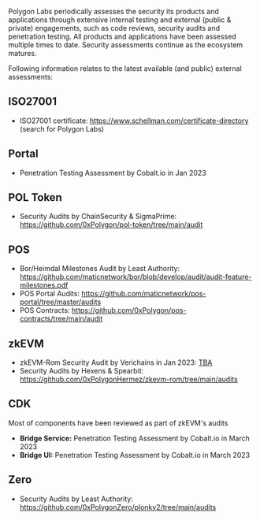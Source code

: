 Polygon Labs periodically assesses the security its products and applications through extensive internal testing and external (public & private) engagements, such as code reviews, security audits and penetration testing. All products and applications have been assessed multiple times to date. Security assessments continue as the ecosystem matures.

Following information relates to the latest available (and public) external assessments:

## ISO27001

 - ISO27001 certificate: https://www.schellman.com/certificate-directory (search for Polygon Labs)

## Portal

 - Penetration Testing Assessment by Cobalt.io in Jan 2023

## POL Token
 
 - Security Audits by ChainSecurity & SigmaPrime: https://github.com/0xPolygon/pol-token/tree/main/audit

## POS
 
 - Bor/Heimdal Milestones Audit by Least Authority: https://github.com/maticnetwork/bor/blob/develop/audit/audit-feature-milestones.pdf
 - POS Portal Audits: https://github.com/maticnetwork/pos-portal/tree/master/audits
 - POS Contracts: https://github.com/0xPolygon/pos-contracts/tree/main/audit 

## zkEVM
 
 - zkEVM-Rom Security Audit by Verichains in Jan 2023: [TBA](https://github.com/0xPolygonHermez/zkevm-rom/tree/main/audits)
 - Security Audits by Hexens & Spearbit: https://github.com/0xPolygonHermez/zkevm-rom/tree/main/audits

## CDK
Most of components have been reviewed as part of zkEVM's audits

 - **Bridge Service:** Penetration Testing Assessment by Cobalt.io in March 2023
 - **Bridge UI:** Penetration Testing Assessment by Cobalt.io in March 2023

## Zero

 - Security Audits by Least Authority: https://github.com/0xPolygonZero/plonky2/tree/main/audits 
